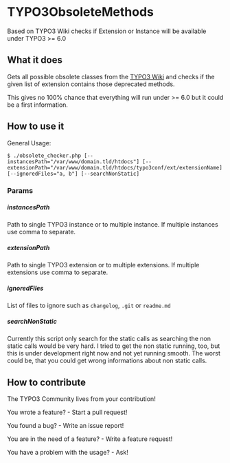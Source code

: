 TYPO3ObsoleteMethods
====================

Based on TYPO3 Wiki checks if Extension or Instance will be available under TYPO3 >= 6.0

What it does
------------

Gets all possible obsolete classes from the [TYPO3 Wiki](http://wiki.typo3.org/TYPO3_6.0_Extension_Migration_Tips) and checks if the given list of extension contains those deprecated methods.

This gives no 100% chance that everything will run under >= 6.0 but it could be a first information.


How to use it
-------------

General Usage:

    $ ./obsolete_checker.php [--instancesPath="/var/www/domain.tld/htdocs"] [--extensionPath="/var/www/domain.tld/htdocs/typo3conf/ext/extensionName] [--ignoredFiles="a, b"] [--searchNonStatic]

### Params

##### instancesPath

Path to single TYPO3 instance or to multiple instance. If multiple instances use comma to separate.

##### extensionPath

Path to single TYPO3 extension or to multiple extensions. If multiple extensions use comma to separate.

##### ignoredFiles

List of files to ignore such as `changelog`, `.git` or `readme.md`

##### searchNonStatic

Currently this script only search for the static calls as searching the non static calls would be very hard. I tried to get the non static running, too, but this is under development right now and not yet running smooth. The worst could be, that you could get wrong informations about non static calls.
    

How to contribute
-----------------
The TYPO3 Community lives from your contribution!

You wrote a feature? - Start a pull request!

You found a bug? - Write an issue report!

You are in the need of a feature? - Write a feature request!

You have a problem with the usage? - Ask!
